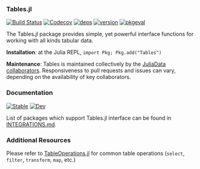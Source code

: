 ### Tables.jl

[![Build Status](https://github.com/JuliaData/Tables.jl/workflows/CI/badge.svg)](https://github.com/JuliaData/Tables.jl/actions?query=workflow%3ACI+branch%3Amaster)
[![Codecov](https://codecov.io/gh/JuliaData/Tables.jl/branch/master/graph/badge.svg)](https://codecov.io/gh/JuliaData/Tables.jl)
[![deps](https://juliahub.com/docs/Tables/deps.svg)](https://juliahub.com/ui/Packages/Tables/Z804B?t=2)
[![version](https://juliahub.com/docs/Tables/version.svg)](https://juliahub.com/ui/Packages/Tables/Z804B)
[![pkgeval](https://juliahub.com/docs/Tables/pkgeval.svg)](https://juliahub.com/ui/Packages/Tables/Z804B)

The Tables.jl package provides simple, yet powerful interface functions for working with all kinds tabular data.

**Installation**: at the Julia REPL, `import Pkg; Pkg.add("Tables")`

**Maintenance**: Tables is maintained collectively by the [JuliaData collaborators](https://github.com/orgs/JuliaData/people).
Responsiveness to pull requests and issues can vary, depending on the availability of key collaborators.

### Documentation

[![Stable](https://img.shields.io/badge/docs-stable-blue.svg)](https://juliadata.github.io/Tables.jl/stable)
[![Dev](https://img.shields.io/badge/docs-dev-blue.svg)](https://juliadata.github.io/Tables.jl/dev)

List of packages which support Tables.jl interface can be found in [INTEGRATIONS.md](INTEGRATIONS.md).

### Additional Resources

Please refer to [TableOperations.jl](https://github.com/JuliaData/TableOperations.jl) for common table operations (`select`, `filter`, `transform`, `map`, etc.)
